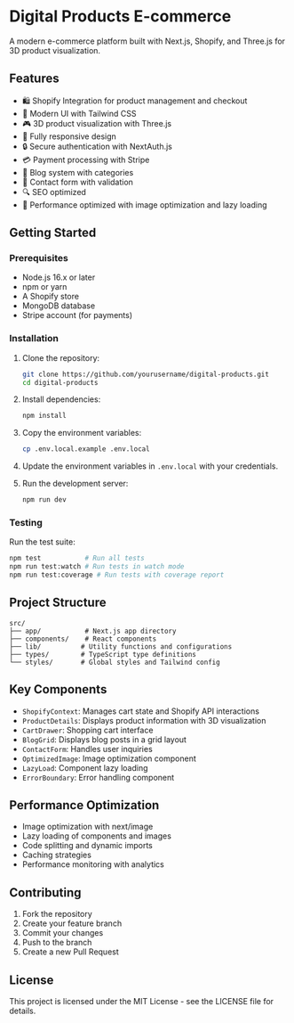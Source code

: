 # Digital Products E-commerce

A modern e-commerce platform built with Next.js, Shopify, and Three.js for 3D product visualization.

## Features

- 🛍️ Shopify Integration for product management and checkout
- 🎨 Modern UI with Tailwind CSS
- 🎮 3D product visualization with Three.js
- 📱 Fully responsive design
- 🔒 Secure authentication with NextAuth.js
- 💳 Payment processing with Stripe
- 📝 Blog system with categories
- 📧 Contact form with validation
- 🔍 SEO optimized
- 🚀 Performance optimized with image optimization and lazy loading

## Getting Started

### Prerequisites

- Node.js 16.x or later
- npm or yarn
- A Shopify store
- MongoDB database
- Stripe account (for payments)

### Installation

1. Clone the repository:
   ```bash
   git clone https://github.com/yourusername/digital-products.git
   cd digital-products
   ```

2. Install dependencies:
   ```bash
   npm install
   ```

3. Copy the environment variables:
   ```bash
   cp .env.local.example .env.local
   ```

4. Update the environment variables in `.env.local` with your credentials.

5. Run the development server:
   ```bash
   npm run dev
   ```

### Testing

Run the test suite:
```bash
npm test           # Run all tests
npm run test:watch # Run tests in watch mode
npm run test:coverage # Run tests with coverage report
```

## Project Structure

```
src/
├── app/           # Next.js app directory
├── components/    # React components
├── lib/          # Utility functions and configurations
├── types/        # TypeScript type definitions
└── styles/       # Global styles and Tailwind config
```

## Key Components

- `ShopifyContext`: Manages cart state and Shopify API interactions
- `ProductDetails`: Displays product information with 3D visualization
- `CartDrawer`: Shopping cart interface
- `BlogGrid`: Displays blog posts in a grid layout
- `ContactForm`: Handles user inquiries
- `OptimizedImage`: Image optimization component
- `LazyLoad`: Component lazy loading
- `ErrorBoundary`: Error handling component

## Performance Optimization

- Image optimization with next/image
- Lazy loading of components and images
- Code splitting and dynamic imports
- Caching strategies
- Performance monitoring with analytics

## Contributing

1. Fork the repository
2. Create your feature branch
3. Commit your changes
4. Push to the branch
5. Create a new Pull Request

## License

This project is licensed under the MIT License - see the LICENSE file for details.
